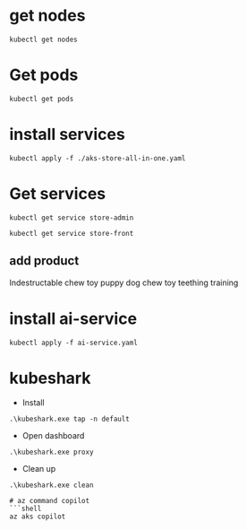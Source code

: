 # get nodes
```shell
kubectl get nodes
```
# Get pods 
```shell
kubectl get pods
```

# install services
```shell
kubectl apply -f ./aks-store-all-in-one.yaml
```

# Get services
```shell
kubectl get service store-admin

kubectl get service store-front
```

## add product
Indestructable chew toy
puppy dog chew toy teething training

# install ai-service
```shell
kubectl apply -f ai-service.yaml
```
# kubeshark
* Install
```shell
.\kubeshark.exe tap -n default
```

* Open dashboard
```shell
.\kubeshark.exe proxy
```

* Clean up
```shell
.\kubeshark.exe clean

# az command copilot
```shell
az aks copilot
```

